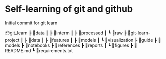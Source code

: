 # Self-learning of git and github
Initial commit for git learn

📦git_learn
 ┣ 📂data
 ┃ ┣ 📂interm
 ┃ ┣ 📂processed
 ┃ ┗ 📂raw
 ┣ 📂git-learn-project
 ┃ ┣ 📂data
 ┃ ┣ 📂features
 ┃ ┣ 📂models
 ┃ ┗ 📂visualization
 ┣ 📂guide
 ┣ 📂models
 ┣ 📂notebooks
 ┣ 📂references
 ┣ 📂reports
 ┃ ┗ 📂figures
 ┣ 📜README.md
 ┗ 📜requirements.txt